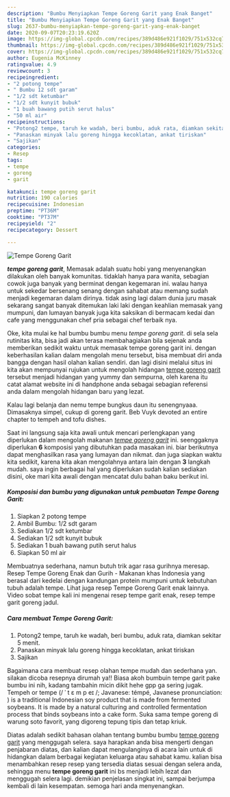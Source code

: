 ```yaml
---
description: "Bumbu Menyiapkan Tempe Goreng Garit yang Enak Banget"
title: "Bumbu Menyiapkan Tempe Goreng Garit yang Enak Banget"
slug: 2637-bumbu-menyiapkan-tempe-goreng-garit-yang-enak-banget
date: 2020-09-07T20:23:19.620Z
image: https://img-global.cpcdn.com/recipes/389d486e921f1029/751x532cq70/tempe-goreng-garit-foto-resep-utama.jpg
thumbnail: https://img-global.cpcdn.com/recipes/389d486e921f1029/751x532cq70/tempe-goreng-garit-foto-resep-utama.jpg
cover: https://img-global.cpcdn.com/recipes/389d486e921f1029/751x532cq70/tempe-goreng-garit-foto-resep-utama.jpg
author: Eugenia McKinney
ratingvalue: 4.9
reviewcount: 3
recipeingredient:
- "2 potong tempe"
- " Bumbu 12 sdt garam"
- "1/2 sdt ketumbar"
- "1/2 sdt kunyit bubuk"
- "1 buah bawang putih serut halus"
- "50 ml air"
recipeinstructions:
- "Potong2 tempe, taruh ke wadah, beri bumbu, aduk rata, diamkan sekitar 5 menit."
- "Panaskan minyak lalu goreng hingga kecoklatan, ankat tiriskan"
- "Sajikan"
categories:
- Resep
tags:
- tempe
- goreng
- garit

katakunci: tempe goreng garit 
nutrition: 190 calories
recipecuisine: Indonesian
preptime: "PT36M"
cooktime: "PT37M"
recipeyield: "2"
recipecategory: Dessert

---
```



![Tempe Goreng Garit](https://img-global.cpcdn.com/recipes/389d486e921f1029/751x532cq70/tempe-goreng-garit-foto-resep-utama.jpg)

<b><i>tempe goreng garit</i></b>, Memasak adalah suatu hobi yang menyenangkan dilakukan oleh banyak komunitas. tidaklah hanya para wanita, sebagian cowok juga banyak yang berminat dengan kegemaran ini. walau hanya untuk sekedar bersenang senang dengan sahabat atau memang sudah menjadi kegemaran dalam dirinya. tidak asing lagi dalam dunia juru masak sekarang sangat banyak ditemukan laki laki dengan keahlian memasak yang mumpuni, dan lumayan banyak juga kita saksikan di bermacam kedai dan cafe yang menggunakan chef pria sebagai chef terbaik nya.

Oke, kita mulai ke hal bumbu bumbu menu <i>tempe goreng garit</i>. di sela sela rutinitas kita, bisa jadi akan terasa membahagiakan bila sejenak anda memberikan sedikit waktu untuk memasak tempe goreng garit ini. dengan keberhasilan kalian dalam mengolah menu tersebut, bisa membuat diri anda bangga dengan hasil olahan kalian sendiri. dan lagi disini melalui situs ini kita akan mempunyai rujukan untuk mengolah hidangan <u>tempe goreng garit</u> tersebut menjadi hidangan yang yummy dan sempurna, oleh karena itu catat alamat website ini di handphone anda sebagai sebagian referensi anda dalam mengolah hidangan baru yang lezat.

Kalau lagi belanja dan nemu tempe bungkus daun itu senengnyaaa. Dimasaknya simpel, cukup di goreng garit. Beb Vuyk devoted an entire chapter to tempeh and tofu dishes.


Saat ini langsung saja kita awali untuk mencari perlengkapan yang diperlukan dalam mengolah makanan <u><i>tempe goreng garit</i></u> ini. seenggaknya diperlukan <b>6</b> komposisi yang dibutuhkan pada masakan ini. biar berikutnya dapat menghasilkan rasa yang lumayan dan nikmat. dan juga siapkan waktu kita sedikit, karena kita akan mengolahnya antara lain dengan <b>3</b> langkah mudah. saya ingin berbagai hal yang diperlukan sudah kalian sediakan disini, oke mari kita awali dengan mencatat dulu bahan baku berikut ini.

<!--inarticleads1-->

##### Komposisi dan bumbu yang digunakan untuk pembuatan Tempe Goreng Garit:

1. Siapkan 2 potong tempe
1. Ambil  Bumbu: 1/2 sdt garam
1. Sediakan 1/2 sdt ketumbar
1. Sediakan 1/2 sdt kunyit bubuk
1. Sediakan 1 buah bawang putih serut halus
1. Siapkan 50 ml air


Membuatnya sederhana, namun butuh trik agar rasa gurihnya meresap. Resep Tempe Goreng Enak dan Gurih - Makanan khas Indonesia yang berasal dari kedelai dengan kandungan protein mumpuni untuk kebutuhan tubuh adalah tempe. Lihat juga resep Tempe Goreng Garit enak lainnya. Video sobat tempe kali ini mengenai resep tempe garit enak, resep tempe garit goreng jadul. 

<!--inarticleads2-->

##### Cara membuat Tempe Goreng Garit:

1. Potong2 tempe, taruh ke wadah, beri bumbu, aduk rata, diamkan sekitar 5 menit.
1. Panaskan minyak lalu goreng hingga kecoklatan, ankat tiriskan
1. Sajikan


Bagaimana cara membuat resep olahan tempe mudah dan sederhana yan. silakan dicoba resepnya dirumah ya!! Biasa akoh bumbuin tempe garit pake bumbu ini nih, kadang tambahin micin dikit hehe gpp ga sering jugak. Tempeh or tempe (/ ˈ t ɛ m p eɪ /; Javanese: témpé, Javanese pronunciation: ) is a traditional Indonesian soy product that is made from fermented soybeans. It is made by a natural culturing and controlled fermentation process that binds soybeans into a cake form. Suka sama tempe goreng di warung soto favorit, yang digoreng tepung tipis dan tetap kriuk. 

Diatas adalah sedikit bahasan olahan tentang bumbu bumbu <u>tempe goreng garit</u> yang menggugah selera. saya harapkan anda bisa mengerti dengan penjabaran diatas, dan kalian dapat mengulanginya di acara lain untuk di hidangkan dalam berbagai kegiatan keluarga atau sahabat kamu. kalian bisa menambahkan resep resep yang tersedia diatas sesuai dengan selera anda, sehingga menu <b>tempe goreng garit</b> ini bs menjadi lebih lezat dan menggugah selera lagi. demikian penjelasan singkat ini, sampai berjumpa kembali di lain kesempatan. semoga hari anda menyenangkan.
